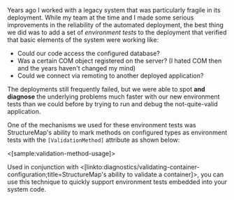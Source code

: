<!--Title: Environment Tests-->
<!--Url: environment-tests-->

Years ago I worked with a legacy system that was particularly fragile in its deployment. While my team at the time and I made some serious improvements in the reliability of the automated deployment, the best thing we did was to add a set of _environment tests_ to the deployment that verified that basic elements of the system were working like:

* Could our code access the configured database?
* Was a certain COM object registered on the server? (I hated COM then and the years haven't changed my mind)
* Could we connect via remoting to another deployed application?

The deployments still frequently failed, but we were able to spot **and diagnose** the underlying problems much faster with our new environment tests than we could before by trying to run and debug the not-quite-valid application.

One of the mechanisms we used for these environment tests was StructureMap's ability to mark methods on configured types as environment tests with the `[ValidationMethod]` attribute as shown below:

<[sample:validation-method-usage]>

Used in conjunction with <[linkto:diagnostics/validating-container-configuration;title=StructureMap's ability to validate a container]>, you can use this technique to quickly support environment tests embedded into your system code.


